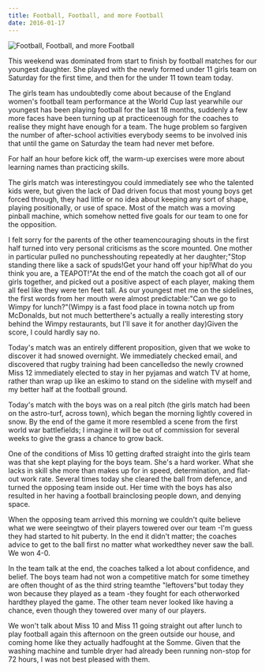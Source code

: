 ```yaml
---
title: Football, Football, and more Football
date: 2016-01-17
---
```


![Football, Football, and more Football](https://source.unsplash.com/vP3pnOoCiYE/1600x900)

This weekend was dominated from start to finish by football matches for our youngest daughter. She played with the newly formed under 11 girls team on Saturday for the first time, and then for the under 11 town team today.

The girls team has undoubtedly come about because of the England women's football team performance at the World Cup last yearwhile our youngest has been playing football for the last 18 months, suddenly a few more faces have been turning up at practiceenough for the coaches to realise they might have enough for a team. The huge problem so fargiven the number of after-school activities everybody seems to be involved inis that until the game on Saturday the team had never met before.

For half an hour before kick off, the warm-up exercises were more about learning names than practicing skills.

The girls match was interestingyou could immediately see who the talented kids were, but given the lack of Dad driven focus that most young boys get forced through, they had little or no idea about keeping any sort of shape, playing positionally, or use of space. Most of the match was a moving pinball machine, which somehow netted five goals for our team to one for the opposition.

I felt sorry for the parents of the other teamencouraging shouts in the first half turned into very personal criticisms as the score mounted. One mother in particular pulled no punchesshouting repeatedly at her daughter;"Stop standing there like a sack of spuds!Get your hand off your hip!What do you think you are, a TEAPOT!"At the end of the match the coach got all of our girls together, and picked out a positive aspect of each player, making them all feel like they were ten feet tall. As our youngest met me on the sidelines, the first words from her mouth were almost predictable:"Can we go to Wimpy for lunch?"(Wimpy is a fast food place in towna notch up from McDonalds, but not much betterthere's actually a really interesting story behind the Wimpy restaurants, but I'll save it for another day)Given the score, I could hardly say no.

Today's match was an entirely different proposition, given that we woke to discover it had snowed overnight. We immediately checked email, and discovered that rugby training had been cancelledso the newly crowned Miss 12 immediately elected to stay in her pyjamas and watch TV at home, rather than wrap up like an eskimo to stand on the sideline with myself and my better half at the football ground.

Today's match with the boys was on a real pitch (the girls match had been on the astro-turf, across town), which began the morning lightly covered in snow. By the end of the game it more resembled a scene from the first world war battlefields; I imagine it will be out of commission for several weeks to give the grass a chance to grow back.

One of the conditions of Miss 10 getting drafted straight into the girls team was that she kept playing for the boys team. She's a hard worker. What she lacks in skill she more than makes up for in speed, determination, and flat-out work rate. Several times today she cleared the ball from defence, and turned the opposing team inside out. Her time with the boys has also resulted in her having a football brainclosing people down, and denying space.

When the opposing team arrived this morning we couldn't quite believe what we were seeingtwo of their players towered over our team -I'm guess they had started to hit puberty. In the end it didn't matter; the coaches advice to get to the ball first no matter what workedthey never saw the ball. We won 4-0.

In the team talk at the end, the coaches talked a lot about confidence, and belief. The boys team had not won a competitive match for some timethey are often thought of as the third string teamthe "leftovers"but today they won because they played as a team -they fought for each otherworked hardthey played the game. The other team never looked like having a chance, even though they towered over many of our players.

We won't talk about Miss 10 and Miss 11 going straight out after lunch to play football again this afternoon on the green outside our house, and coming home like they actually hadfought at the Somme. Given that the washing machine and tumble dryer had already been running non-stop for 72 hours, I was not best pleased with them.